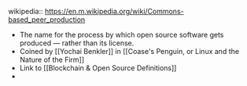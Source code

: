 ---
---

wikipedia:: https://en.m.wikipedia.org/wiki/Commons-based_peer_production

- The name for the process by which open source software gets produced — rather than its license.
- Coined by [[Yochai Benkler]] in [[Coase's Penguin, or Linux and the Nature of the Firm]]
- Link to [[Blockchain & Open Source Definitions]]
-
